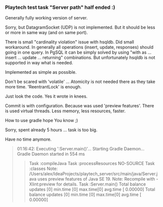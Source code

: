 ### Playtech test task "Server path" half ended :) 

Generally fully working version of server. 

Sorry, but DatagramSocket (UDP) is not implemented. 
But it should be less or more in same way (and on same port).

There is small "cardinality violation" issue with hsqldb. 
Did small workaround. In generally all operations (insert, update, responses)
should going in one query. In PgSQL it can be simply solved by using 
"with as ... insert ... update ... returning" combinations.
But unfortunately hsqldb is not supported in way what is needed.

Implemented as simple as possible. 

Don't be scared with 'volatile' ... Atomicity is not needed there as they take more time.
'ReentrantLock' is enough. 

Just look the code. Yes it wrote in knees. 

Commit is with configuration. Because was used 'preview features'.
There is used virtual threads. Less memory, less resources, faster.

How to use gradle hope You know ;)  

Sorry, spent already 5 hours ... task is too big. 

Have no time anymore. 

> 01:16:42: Executing ':Server.main()'...
> Starting Gradle Daemon...
> Gradle Daemon started in 554 ms
>> Task :compileJava
>> Task :processResources NO-SOURCE
>> Task :classes
> Note: /Users/alex/IdeaProjects/playtech_server/src/main/java/Server.java uses preview features of Java SE 19.
> Note: Recompile with -Xlint:preview for details.
> Task :Server.main()
> Total balance updates [0] min.time [0] max.time[0] avg.time [   0.00000]
> Total balance updates [0] min.time [0] max.time[0] avg.time [   0.00000]